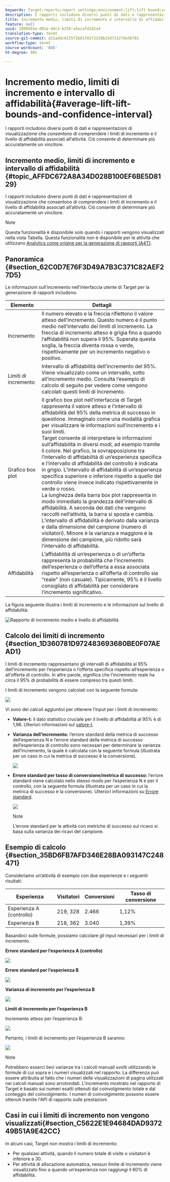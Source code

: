 ```yaml
---
keywords: Target;reports;report settings;environment;lift;lift bound;variance;confidence;control
description: I rapporti includono diversi punti di dati e rappresentazioni di visualizzazione che consentono di comprendere i limiti di incremento e il livello di affidabilità associati all’attività. Ciò consente di determinare più accuratamente un vincitore.
title: Incremento medio, limiti di incremento e intervallo di affidabilità
feature: null
uuid: 2899503a-d81e-4dc3-b258-a5ecafd1d1a4
translation-type: tm+mt
source-git-commit: a51addc6155f2681f01f2329b25d72327de36701
workflow-type: tm+mt
source-wordcount: '845'
ht-degree: 98%

---
```



# Incremento medio, limiti di incremento e intervallo di affidabilità{#average-lift-lift-bounds-and-confidence-interval}

I rapporti includono diversi punti di dati e rappresentazioni di visualizzazione che consentono di comprendere i limiti di incremento e il livello di affidabilità associati all’attività. Ciò consente di determinare più accuratamente un vincitore.

## Incremento medio, limiti di incremento e intervallo di affidabilità {#topic_AFFDC672A8A34D028B100EF6BE5D8129}

I rapporti includono diversi punti di dati e rappresentazioni di visualizzazione che consentono di comprendere i limiti di incremento e il livello di affidabilità associati all’attività. Ciò consente di determinare più accuratamente un vincitore.

>[!NOTE]
>
>Questa funzionalità è disponibile solo quando i rapporti vengono visualizzati nella vista Tabella. Questa funzionalità non è disponibile per le attività che utilizzano [Analytics come origine per la generazione di rapporti (A4T)](../../c-integrating-target-with-mac/a4t/a4t.md#concept_7540C8C04259434AB6EE33B09F47A1DE).

## Panoramica {#section_62C0D7E76F3D49A7B3C371C82AEF27D5}

Le informazioni sull’incremento nell’interfaccia utente di Target per la generazione di rapporti includono:

| Elemento | Dettagli |
|--- |--- |
| Incremento | Il numero elevato e la freccia riflettono il valore atteso dell’incremento. Questo numero è il punto medio nell’intervallo dei limiti di incremento. La freccia di incremento atteso è grigia fino a quando l’affidabilità non supera il 95%. Superata questa soglia, la freccia diventa rossa o verde, rispettivamente per un incremento negativo o positivo. |
| Limiti di incremento | Intervallo di affidabilità dell’incremento del 95%. Viene visualizzato come un intervallo, sotto all’incremento medio. Consulta l’esempio di calcolo di seguito per vedere come vengono calcolati questi limiti di incremento. |
| Grafico box plot | Il grafico box plot nell’interfaccia di Target rappresenta il valore atteso e l’intervallo di affidabilità del 95% della metrica di successo in questione. Immaginalo come una modalità grafica per visualizzare le informazioni sull’incremento e i suoi limiti.<br>Target consente di interpretare le informazioni sull’affidabilità in diversi modi, ad esempio tramite il colore. Nel grafico, la sovrapposizione tra l’intervallo di affidabilità di un’esperienza specifica e l’intervallo di affidabilità del controllo è indicata in grigio. L’intervallo di affidabilità di un’esperienza specifica superiore o inferiore rispetto a quello del controllo viene invece indicato rispettivamente in verde o rosso.<br>La lunghezza della barra box plot rappresenta in modo immediato la grandezza dell’intervallo di affidabilità. A seconda dei dati che vengono raccolti nell’attività, la barra si sposta e cambia. L’intervallo di affidabilità è derivato dalla varianza e dalla dimensione del campione (numero di visitatori). Minore è la varianza e maggiore è la dimensione del campione, più ridotto sarà l’intervallo di affidabilità. |
| Affidabilità | L’affidabilità di un’esperienza o di un’offerta rappresenta la probabilità che l’incremento dell’esperienza o dell’offerta a essa associata rispetto all’esperienza o all’offerta di controllo sia “reale” (non casuale). Tipicamente, 95% è il livello consigliato di affidabilità per considerare l’incremento significativo. |

La figura seguente illustra i limiti di incremento e le informazioni sul livello di affidabilità:

![Rapporto di incremento medio e livello di affidabilità](/help/c-reports/c-report-settings/assets/lift-screenshot-new.png)

## Calcolo dei limiti di incremento {#section_1D360781D972483693680BE0F07AEAD1}

I limiti di incremento rappresentano gli intervalli di affidabilità al 95% dell’incremento per l’esperienza o l’offerta specifica rispetto all’esperienza o all’offerta di controllo. In altre parole, significa che l’incremento reale ha circa il 95% di probabilità di essere compreso tra questi limiti.

I limiti di incremento vengono calcolati con la seguente formula:

![](assets/lift_diagram.png)

Vi sono dei calcoli aggiuntivi per ottenere l’input per i limiti di incremento:

* **Valore-t:** il dato statistico cruciale per il livello di affidabilità al 95% è di 1,96. Ulteriori informazioni sul [valore-t](https://en.wikipedia.org/wiki/T-statistic).
* **Varianza dell’incremento:** l’errore standard della metrica di successo dell’esperienza N e l’errore standard della metrica di successo dell’esperienza di controllo sono necessari per determinare la varianza dell’incremento, la quale è calcolata con la seguente formula (illustrata per un caso in cui la metrica di successo è la conversione).

   ![](assets/lift_variance.png)

* **Errore standard per tasso di conversione/metrica di successo:** l’errore standard viene calcolato nello stesso modo per l’esperienza N e per il controllo, con la seguente formula (illustrata per un caso in cui la metrica di successo è la conversione). Ulteriori informazioni su [Errore standard](https://en.wikipedia.org/wiki/Standard_error).

   ![](assets/standard_error.png)

   >[!NOTE]
   >
   >L’errore standard per le attività con metriche di successo sul ricavo si basa sulla varianza dei ricavi del campione.

## Esempio di calcolo {#section_35BD6FB7AFD346E28BA093147C248471}

Consideriamo un’attività di esempio con due esperienze e i seguenti risultati:

| Esperienza | Visitatori | Conversioni | Tasso di conversione |
|--- |--- |--- |--- |
| Esperienza A (controllo) | 219, 328 | 2.466 | 1,12% |
| Esperienza B | 218, 362 | 3.040 | 1,39% |

Basandoci sulle formule, possiamo calcolare gli input necessari per i limiti di incremento.

**Errore standard per l’esperienza A (controllo)**

![](assets/standard_error_A.png)

**Errore standard per l’esperienza B**

![](assets/standard_error_B.png)

**Varianza di incremento per l’esperienza B**

![](assets/lift_variance_B.png)

**Limiti di incremento per l’esperienza B**

Incremento atteso per l’esperienza B:

![](assets/lift_bounds_B.png)

Pertanto, i limiti di incremento per l’esperienza B saranno:

![](assets/lift_bounds_B2.png)

>[!NOTE]
>
>Potrebbero esserci lievi varianze tra i calcoli manuali svolti utilizzando le formule di cui sopra e i numeri visualizzati nel rapporto. La differenza può essere attribuita al fatto che i numeri delle visualizzazioni di pagina utilizzati nei calcoli manuali sono arrotondati. L&#39;incremento mostrato nel rapporto di Target è basato sui numeri esatti ottenuti dal coinvolgimento totale e dal conteggio del coinvolgimento. I numeri di coinvolgimento possono essere ottenuti tramite l&#39;API di rapporto sulle prestazioni.

## Casi in cui i limiti di incremento non vengono visualizzati{#section_C5622E1E94684DAD937249B51A9E42CC}

In alcuni casi, Target non mostra i limiti di incremento:

* Per qualsiasi attività, quando il numero totale di visite o visitatori è inferiore a 30.
* Per attività di allocazione automatica, nessun limite di incremento viene visualizzato fino a quando un’esperienza non raggiungi il 60% di affidabilità.

